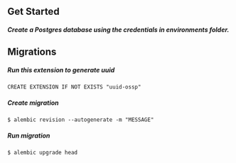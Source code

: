 ## Get Started


##### Create a Postgres database using the credentials in environments folder.

## Migrations

##### Run this extension to generate uuid
```
CREATE EXTENSION IF NOT EXISTS "uuid-ossp"
```

##### Create migration
```
$ alembic revision --autogenerate -m "MESSAGE"
```

##### Run migration
```
$ alembic upgrade head
```
